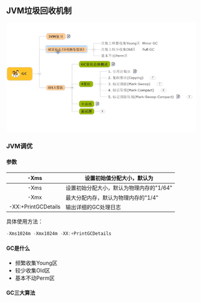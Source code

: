 ## JVM垃圾回收机制

![jvmGC](jvmGC.png)

### JVM调优

#### 参数

|        -Xms         | 设置初始值分配大小，默认为               |
| :-----------------: | ---------------------------------------- |
|        -Xms         | 设置初始分配大小，默认为物理内存的"1/64" |
|        -Xmx         | 最大分配内存，默认为物理内存的"1/4"      |
| -XX:+PrintGCDetails | 输出详细的GC处理日志                     |

具体使用方法：

```java
-Xms1024m -Xmx1024m -XX:+PrintGCDetails
```

#### GC是什么

- 频繁收集Young区
- 较少收集Old区
- 基本不动Perm区

#### GC三大算法

